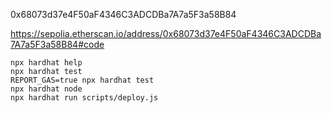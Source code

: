 0x68073d37e4F50aF4346C3ADCDBa7A7a5F3a58B84

https://sepolia.etherscan.io/address/0x68073d37e4F50aF4346C3ADCDBa7A7a5F3a58B84#code

```shell
npx hardhat help
npx hardhat test
REPORT_GAS=true npx hardhat test
npx hardhat node
npx hardhat run scripts/deploy.js
```
